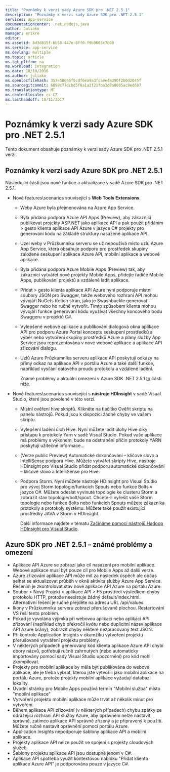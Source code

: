 ```yaml
---
title: "Poznámky k verzi sady Azure SDK pro .NET 2.5.1"
description: "Poznámky k verzi sady Azure SDK pro .NET 2.5.1"
services: app-service
documentationcenter: .net,nodejs,java
author: Juliako
manager: erikre
editor: 
ms.assetid: 8d3d815f-bb58-447e-8ff0-f9b9603c7b00
ms.service: app-service
ms.devlang: multiple
ms.topic: article
ms.tgt_pltfrm: na
ms.workload: integration
ms.date: 10/10/2016
ms.author: juliako
ms.openlocfilehash: 357e58665f5cdf6ea9a3fcaee4a390f2b0d2045f
ms.sourcegitcommit: 6699c77dcbd5f8a1a2f21fba3d0a0005ac9ed6b7
ms.translationtype: MT
ms.contentlocale: cs-CZ
ms.lasthandoff: 10/11/2017
---
```

# <a name="azure-sdk-for-net-251-release-notes"></a>Poznámky k verzi sady Azure SDK pro .NET 2.5.1
Tento dokument obsahuje poznámky k verzi sady Azure SDK pro .NET 2.5.1 verzi. 

## <a name="azure-sdk-for-net-251-release-notes"></a>Poznámky k verzi sady Azure SDK pro .NET 2.5.1
Následující části jsou nové funkce a aktualizace v sadě Azure SDK pro .NET 2.5.1.

* Nové features\scenarios související s **Web Tools Extensions**. 
  
  * Weby Azure byla přejmenována na Azure App Service. 
  * Byla přidána podpora Azure API Apps (Preview), aby zákazníci publikovat projekty ASP.NET jako aplikace API a pak použít přidáním > gesto klienta aplikace API Azure v jazyce C# projekty pro generování kódu na základě struktury nasazené aplikace API. 
  * Uzel weby v Průzkumníku serveru se už nepoužívá místo uzlu Azure App Service, která obsahuje podporu pro prostředek skupiny založené seskupení aplikace Azure API, mobilní aplikace a webové aplikace.
  * Byla přidána podpora Azure Mobile Apps (Preview) tak, aby zákazníci vytvářet nové projekty Mobile Apps, přidejte řadiče Mobile Apps, publikování projektů a vzdáleně ladit aplikace.
  * Přidat > gesto klienta aplikace API Azure nyní podporuje místní soubory JSON pro Swagger, takže webového rozhraní API mohou vývojáři NuGets třetích stran, jako je Swashbuckle generovat Swagger nebo ho ručně vytvořit. Tímto způsobem klienta mohou vývojáři funkce generování kódu využívat všechny koncového bodu Swaggeru v projektů C#. 
  * Vylepšené webové aplikace a publikování dialogová okna aplikace API pro podporu Azure Portal konceptu seskupení prostředků a výběr nebo vytvoření skupiny prostředků Azure a plány služby App Service jsou reprezentována v nové webové aplikace a aplikace API zřizování dialogu. 
  * Uzlů Azure Průzkumníka serveru aplikace API poskytují odkazy na přímý odkaz na aplikace API v portálu Azure a také další funkce, například vysílání datového proudu protokolu a vzdálené ladění.
    
    Známé problémy a aktuální omezení v Azure SDK .NET 2.5.1 [to](app-service-release-notes.md#known_issues_2_5_1) části níže.
* Nové features\scenarios související s **nástroje HDInsight** v sadě Visual Studio, které jsou povolené v této verzi. 
  
  * Místní ověření hive skriptů. Klikněte na tlačítko Ověřit skriptu na panelu nástrojů. Pokud jsou k dispozici žádné chyby ve vašem skriptu. 
  * Vylepšení ladění úloh Hive. Nyní můžete ladit úlohy Hive díky přístupu k protokoly Yarn v sadě Visual Studio. Pokud vaše aplikace má problémy s výkonem, bude na odstranění příčin protokoly YARN poskytují užitečné informace...
  * (Verze public Preview) Automatické dokončování – klíčové slovo a IntelliSense podpora Hive. Můžete vytvářet skripty Hive, nástroje HDInsight pro Visual Studio přidat podporu automatické dokončování – klíčové slovo a IntelliSense pro Hive.
  * Podpora Storm. Nyní můžete nástroje HDInsight pro Visual Studio pro vývoj Storm topologie/funkcích Spouts nebo funkce Bolts v jazyce C#. Můžete odeslat vyvinuté topologie ke clusteru Storm a zobrazit stav topologie/bolt/spout. Chcete-li vyřešit vaše Storm topologie nebo funkce Bolts nebo funkcích Spouts můžete zákazníka protokoly a protokoly systému. Můžete také použít existující prostředky JAVA v Storm v HDInsight.
    
    Další informace najdete v tématu [Začínáme pomocí nástrojů Hadoop HDInsight pro Visual Studio](../hdinsight/hdinsight-hadoop-visual-studio-tools-get-started.md).

## <a id="known_issues_2_5_1"></a>Azure SDK pro .NET 2.5.1 – známé problémy a omezení
* Aplikace API Azure se zobrazí jako cíl nasazení pro mobilní aplikace. Webové aplikace musí být pouze cíl pro Mobile Apps až další verze. 
* Azure zřizování aplikace API může mít za následek úspěch ale občas selhat se aktualizovat průběh v okně aktivita služby Azure App Service. Řešením je zkontrolovat stav nové aplikace API Azure na portálu Azure. 
* Soubor > Nový Projekt > aplikace API > F5 prostředí výsledkem chyby protokolu HTTP, protože neexistuje žádný default/index.html. Alternativní řešení je ručně přejděte na adresu URL /api/values. 
* Ikony v Průzkumníku serveru zobrazí přerušovaně plochou. Restartování VS řeší tento problém. 
* Pokud je vyvolána výjimka při webovou aplikaci nebo aplikaci API zřizování (například chyb překročil kvótu nebo duplicitní název aplikace API Azure brány), zobrazit chyby některé nezpracovaný text JSON. 
* Při kontrole Application Insights v okamžiku vytvoření projektu přerušované vytváření projektu problémy.
* V některých případech generovaný kód klienta aplikace Azure API chybí obory názvů, potřebují ručně zahrnutých (nebo automaticky importovány pomocí sady Visual Studio upozornění) pro kód mohl zkompilovat. 
* Projekty pro mobilní aplikace by měla být publikována do webové aplikace, ale je třeba vybrat, kterou jste vytvořili jako mobilní aplikace na portálu Azure, protože projekty mobilní aplikace vyžadují databázi lokality. 
* Úvodní stránky pro Mobile Apps používá termín "Mobilní služba" místo "mobilní aplikace" 
* Vytvoření projektu mobilní aplikace může trvat až několik minut pro vytvoření. 
* Během aplikace API zřizování (v některých případech) chybu zpátky ze odrážející rozhraní API služby Azure, aby oprávnění nelze nastavit správně, zatímco aplikace API správně zřízený a je připravený k použití. Můžete ručně nastavit oprávnění pomocí portálu Azure.
* Application Insights nepodporuje šablony aplikace API a mobilní aplikace.
* Projekty aplikace API nelze použít ve spojení s projekty cloudových služeb.
* Šablony projektu aplikace API jsou dostupné jenom v C#.
* Aplikace API spotřeba využít kontextovou nabídku "Přidat klienta aplikace Azure API" je podporována pouze v jazyce C#.


